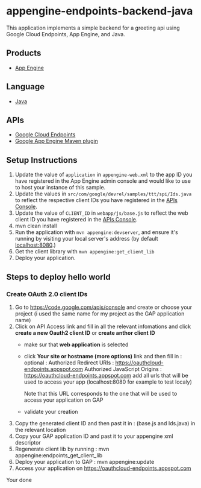 appengine-endpoints-backend-java
================================

This application implements a simple backend for a greeting api using
Google Cloud Endpoints, App Engine, and Java.

## Products
- [App Engine][1]

## Language
- [Java][2]

## APIs
- [Google Cloud Endpoints][3]
- [Google App Engine Maven plugin][6]

## Setup Instructions
1. Update the value of `application` in `appengine-web.xml` to the app ID you
   have registered in the App Engine admin console and would like to use to host
   your instance of this sample.
1. Update the values in `src/com/google/devrel/samples/ttt/spi/Ids.java` to
   reflect the respective client IDs you have registered in the
   [APIs Console][4].
1. Update the value of `CLIENT_ID` in
   `webapp/js/base.js` to reflect the web client ID you have registered in the
   [APIs Console][4].
1. mvn clean install
1. Run the application with `mvn appengine:devserver`, and ensure it's running 
   by visiting your local server's  address (by default [localhost:8080][5].)
1. Get the client library with `mvn appengine:get_client_lib`
1. Deploy your application.


[1]: https://developers.google.com/appengine
[2]: http://java.com/en/
[3]: https://developers.google.com/appengine/docs/java/endpoints/
[4]: https://code.google.com/apis/console
[5]: https://localhost:8080/
[6]: https://developers.google.com/appengine/docs/java/tools/maven


## Steps to deploy hello world
### Create OAuth 2.0 client IDs
 1. Go to https://code.google.com/apis/console
    and create or choose your project (i used the same name for my project as the GAP application name) 
 2. Click on API Access link and fill in all the relevant infomations and click **create a new Oauth2 client ID** or **create anthor client ID**
    - make sur that **web application** is selected
    - click **Your site or hostname (more options)** link and then fill in : 
       optional : Authorized Redirect URIs : https://oauthcloud-endpoints.appspot.com
       Authorized JavaScript Origins :  https://oauthcloud-endpoints.appspot.com
                                        add all urls that will be used to access your app (localhost:8080 for  example to test localy)
      
      Note that this URL corresponds to the one that will be used to access your application on GAP
    - validate your creation
 3. Copy the generated client ID and then past it in : (base.js and Ids.java) in the relevant location
 4. Copy your GAP application ID and past it to  your appengine xml descriptor
 5. Regenerate client lib by running : mvn appengine:endpoints_get_client_lib
 6. Deploy your application to GAP : mvn appengine:update
 7. Access your application on https://oauthcloud-endpoints.appspot.com

Your done     
